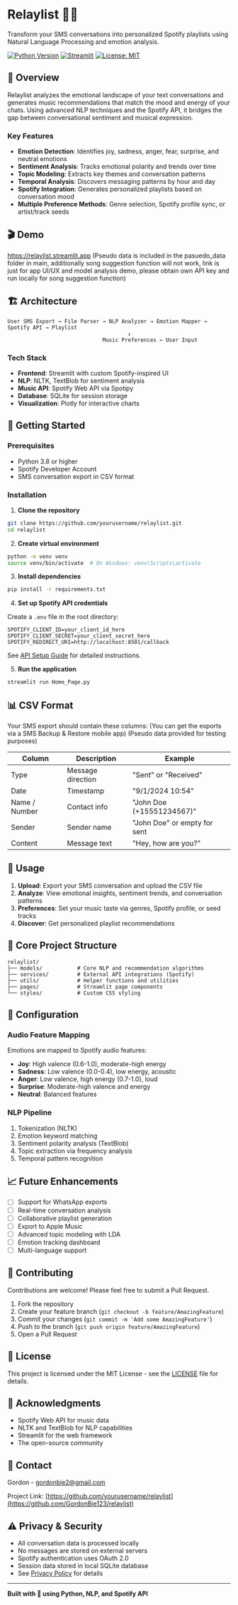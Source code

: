 # Relaylist 🎵💬

Transform your SMS conversations into personalized Spotify playlists using Natural Language Processing and emotion analysis.

[![Python Version](https://img.shields.io/badge/python-3.8%2B-blue)](https://www.python.org/downloads/)
[![Streamlit](https://img.shields.io/badge/streamlit-1.28%2B-FF4B4B)](https://streamlit.io/)
[![License: MIT](https://img.shields.io/badge/License-MIT-yellow.svg)](https://opensource.org/licenses/MIT)

## 🌟 Overview

Relaylist analyzes the emotional landscape of your text conversations and generates music recommendations that match the mood and energy of your chats. Using advanced NLP techniques and the Spotify API, it bridges the gap between conversational sentiment and musical expression.

### Key Features

- **Emotion Detection**: Identifies joy, sadness, anger, fear, surprise, and neutral emotions
- **Sentiment Analysis**: Tracks emotional polarity and trends over time
- **Topic Modeling**: Extracts key themes and conversation patterns
- **Temporal Analysis**: Discovers messaging patterns by hour and day
- **Spotify Integration**: Generates personalized playlists based on conversation mood
- **Multiple Preference Methods**: Genre selection, Spotify profile sync, or artist/track seeds

## 🎬 Demo
https://relaylist.streamlit.app
(Pseudo data is included in the pasuedo_data folder in main, additionally song suggestion function will not work, link is just for app UI/UX and model analysis demo, please obtain own API key and run locally for song suggestion function)

## 🏗️ Architecture

```
User SMS Export → File Parser → NLP Analyzer → Emotion Mapper → Spotify API → Playlist
                                      ↓
                              Music Preferences ← User Input
```

### Tech Stack

- **Frontend**: Streamlit with custom Spotify-inspired UI
- **NLP**: NLTK, TextBlob for sentiment analysis
- **Music API**: Spotify Web API via Spotipy
- **Database**: SQLite for session storage
- **Visualization**: Plotly for interactive charts

## 🚀 Getting Started

### Prerequisites

- Python 3.8 or higher
- Spotify Developer Account
- SMS conversation export in CSV format

### Installation

1. **Clone the repository**
```bash
git clone https://github.com/yourusername/relaylist.git
cd relaylist
```

2. **Create virtual environment**
```bash
python -m venv venv
source venv/bin/activate  # On Windows: venv\Scripts\activate
```

3. **Install dependencies**
```bash
pip install -r requirements.txt
```

4. **Set up Spotify API credentials**

Create a `.env` file in the root directory:
```env
SPOTIFY_CLIENT_ID=your_client_id_here
SPOTIFY_CLIENT_SECRET=your_client_secret_here
SPOTIFY_REDIRECT_URI=http://localhost:8501/callback
```

See [API Setup Guide](docs/API_SETUP.md) for detailed instructions.

5. **Run the application**
```bash
streamlit run Home_Page.py
```

## 📊 CSV Format

Your SMS export should contain these columns:
(You can get the exports via a SMS Backup & Restore mobile app)
(Pseudo data provided for testing purposes)

| Column | Description | Example |
|--------|-------------|---------|
| Type | Message direction | "Sent" or "Received" |
| Date | Timestamp | "9/1/2024 10:54" |
| Name / Number | Contact info | "John Doe (+15551234567)" |
| Sender | Sender name | "John Doe" or empty for sent |
| Content | Message text | "Hey, how are you?" |

## 🎯 Usage

1. **Upload**: Export your SMS conversation and upload the CSV file
2. **Analyze**: View emotional insights, sentiment trends, and conversation patterns
3. **Preferences**: Set your music taste via genres, Spotify profile, or seed tracks
4. **Discover**: Get personalized playlist recommendations

## 🧪 Core Project Structure

```
relaylist/
├── models/           # Core NLP and recommendation algorithms
├── services/         # External API integrations (Spotify)
├── utils/            # Helper functions and utilities
├── pages/            # Streamlit page components
└── styles/           # Custom CSS styling
```

## 🔧 Configuration

### Audio Feature Mapping

Emotions are mapped to Spotify audio features:

- **Joy**: High valence (0.6-1.0), moderate-high energy
- **Sadness**: Low valence (0.0-0.4), low energy, acoustic
- **Anger**: Low valence, high energy (0.7-1.0), loud
- **Surprise**: Moderate-high valence and energy
- **Neutral**: Balanced features

### NLP Pipeline

1. Tokenization (NLTK)
2. Emotion keyword matching
3. Sentiment polarity analysis (TextBlob)
4. Topic extraction via frequency analysis
5. Temporal pattern recognition

## 📈 Future Enhancements

- [ ] Support for WhatsApp exports
- [ ] Real-time conversation analysis
- [ ] Collaborative playlist generation
- [ ] Export to Apple Music
- [ ] Advanced topic modeling with LDA
- [ ] Emotion tracking dashboard
- [ ] Multi-language support

## 🤝 Contributing

Contributions are welcome! Please feel free to submit a Pull Request.

1. Fork the repository
2. Create your feature branch (`git checkout -b feature/AmazingFeature`)
3. Commit your changes (`git commit -m 'Add some AmazingFeature'`)
4. Push to the branch (`git push origin feature/AmazingFeature`)
5. Open a Pull Request

## 📝 License

This project is licensed under the MIT License - see the [LICENSE](LICENSE) file for details.

## 🙏 Acknowledgments

- Spotify Web API for music data
- NLTK and TextBlob for NLP capabilities
- Streamlit for the web framework
- The open-source community

## 📧 Contact

Gordon - gordonbie2@gmail.com

Project Link: [https://github.com/yourusername/relaylist](https://github.com/GordonBie123/relaylist)

## ⚠️ Privacy & Security

- All conversation data is processed locally
- No messages are stored on external servers
- Spotify authentication uses OAuth 2.0
- Session data stored in local SQLite database
- See [Privacy Policy](docs/PRIVACY.md) for details

---

**Built with 💚 using Python, NLP, and Spotify API**
